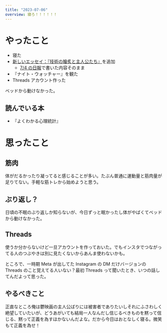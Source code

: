 ```yaml
---
title: "2023-07-06"
overview: 寝ろ！！！！！！
---
```


# やったこと

- 寝た
- [新しいエッセイ：『技術の膾炙と主人公たち』](/essay/2023-07-04_tech-popularity-and-rise-of-heroes.md)を追加
  - [7/4 の日報](/nightly/2023/07/04/2023-07-04_index.md)で書いた内容そのまま
- 『ナイト・ウォッチャー』を観た
- Threads アカウント作った

ベッドから動けなかった。

## 読んでいる本

- 『よくわかる心理統計』

# 思ったこと

## 筋肉

体がだるかったり凝ってると感じることが多い。たぶん普通に運動量と筋肉量が足りてない。手軽な筋トレから始めようと思う。

## ぶり返し？

日頃の不眠のぶり返しか知らないが、今日ずっと眠かったし体がやばくてベッドから動けなかった。

## Threads

使うか分からないけど一旦アカウントを作っておいた。でもインスタでつながってる人のつぶやきは別に見たくないからあんま使わないかも。

ところで、一時期 Meta が出してた Instagram の DM だけバージョンの Threads のこと覚えてる人いない？最初 Threads って聞いたとき、いつの話してんだよって思った。

## やるべきこと

正直なところ俺は鬱映画の主人公ばりには被害者でありたいしそれにふさわしく絶望していたいが、どうあがいても結局一人なんだし信じるべきものを黙って信じる、黙って正義を為すほかないんだよな。だから今日はおとなしく寝る。微笑もて正義を為せ！
